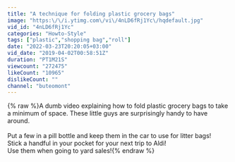 ```yaml
---
title: "A technique for folding plastic grocery bags"
image: "https:\/\/i.ytimg.com\/vi\/4nLD6fRj1Yc\/hqdefault.jpg"
vid_id: "4nLD6fRj1Yc"
categories: "Howto-Style"
tags: ["plastic","shopping bag","roll"]
date: "2022-03-23T20:20:05+03:00"
vid_date: "2019-04-02T00:58:51Z"
duration: "PT1M21S"
viewcount: "272475"
likeCount: "10965"
dislikeCount: ""
channel: "buteomont"
---
```

{% raw %}A dumb video explaining how to fold plastic grocery bags to take a minimum of space.  These little guys are surprisingly handy to have around.<br /><br />Put a few in a pill bottle and keep them in the car to use for litter bags!<br />Stick a handful in your pocket for your next trip to Aldi!<br />Use them when going to yard sales!{% endraw %}
